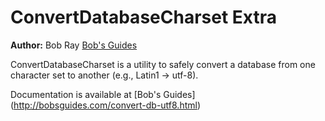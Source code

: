 ConvertDatabaseCharset Extra
==========================================

**Author:** Bob Ray [Bob's Guides](http://bobsguides.com)

ConvertDatabaseCharset is a utility to safely convert a database from one character set to another (e.g., Latin1 -> utf-8).

Documentation is available at [Bob's Guides] (http://bobsguides.com/convert-db-utf8.html)

